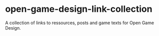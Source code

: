 # open-game-design-link-collection
A collection of links to ressources, posts and game texts for Open Game Design.
